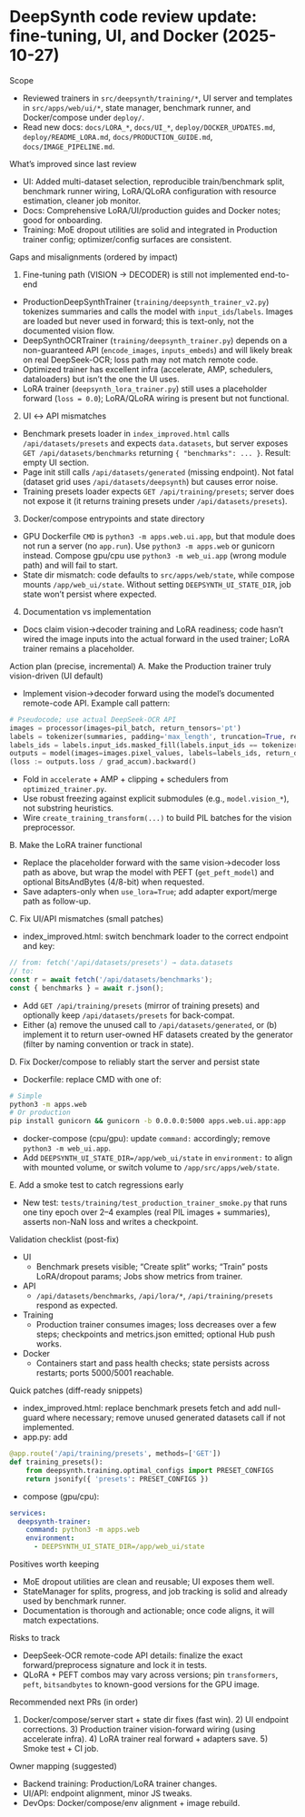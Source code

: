 # DeepSynth code review update: fine-tuning, UI, and Docker (2025-10-27)

Scope
- Reviewed trainers in `src/deepsynth/training/*`, UI server and templates in `src/apps/web/ui/*`, state manager, benchmark runner, and Docker/compose under `deploy/`.
- Read new docs: `docs/LORA_*`, `docs/UI_*`, `deploy/DOCKER_UPDATES.md`, `deploy/README_LORA.md`, `docs/PRODUCTION_GUIDE.md`, `docs/IMAGE_PIPELINE.md`.

What’s improved since last review
- UI: Added multi-dataset selection, reproducible train/benchmark split, benchmark runner wiring, LoRA/QLoRA configuration with resource estimation, cleaner job monitor.
- Docs: Comprehensive LoRA/UI/production guides and Docker notes; good for onboarding.
- Training: MoE dropout utilities are solid and integrated in Production trainer config; optimizer/config surfaces are consistent.

Gaps and misalignments (ordered by impact)
1) Fine-tuning path (VISION → DECODER) is still not implemented end-to-end
- ProductionDeepSynthTrainer (`training/deepsynth_trainer_v2.py`) tokenizes summaries and calls the model with `input_ids`/`labels`. Images are loaded but never used in forward; this is text-only, not the documented vision flow.
- DeepSynthOCRTrainer (`training/deepsynth_trainer.py`) depends on a non-guaranteed API (`encode_images`, `inputs_embeds`) and will likely break on real DeepSeek-OCR; loss path may not match remote code.
- Optimized trainer has excellent infra (accelerate, AMP, schedulers, dataloaders) but isn’t the one the UI uses.
- LoRA trainer (`deepsynth_lora_trainer.py`) still uses a placeholder forward (`loss = 0.0`); LoRA/QLoRA wiring is present but not functional.

2) UI ↔ API mismatches
- Benchmark presets loader in `index_improved.html` calls `/api/datasets/presets` and expects `data.datasets`, but server exposes `GET /api/datasets/benchmarks` returning `{ "benchmarks": ... }`. Result: empty UI section.
- Page init still calls `/api/datasets/generated` (missing endpoint). Not fatal (dataset grid uses `/api/datasets/deepsynth`) but causes error noise.
- Training presets loader expects `GET /api/training/presets`; server does not expose it (it returns training presets under `/api/datasets/presets`).

3) Docker/compose entrypoints and state directory
- GPU Dockerfile `CMD` is `python3 -m apps.web.ui.app`, but that module does not run a server (no `app.run`). Use `python3 -m apps.web` or gunicorn instead. Compose gpu/cpu use `python3 -m web_ui.app` (wrong module path) and will fail to start.
- State dir mismatch: code defaults to `src/apps/web/state`, while compose mounts `/app/web_ui/state`. Without setting `DEEPSYNTH_UI_STATE_DIR`, job state won’t persist where expected.

4) Documentation vs implementation
- Docs claim vision→decoder training and LoRA readiness; code hasn’t wired the image inputs into the actual forward in the used trainer; LoRA trainer remains a placeholder.

Action plan (precise, incremental)
A. Make the Production trainer truly vision-driven (UI default)
- Implement vision→decoder forward using the model’s documented remote-code API. Example call pattern:
```python path=null start=null
# Pseudocode; use actual DeepSeek-OCR API
images = processor(images=pil_batch, return_tensors='pt')
labels = tokenizer(summaries, padding='max_length', truncation=True, return_tensors='pt')
labels_ids = labels.input_ids.masked_fill(labels.input_ids == tokenizer.pad_token_id, -100)
outputs = model(images=images.pixel_values, labels=labels_ids, return_dict=True)
(loss := outputs.loss / grad_accum).backward()
```
- Fold in `accelerate` + AMP + clipping + schedulers from `optimized_trainer.py`.
- Use robust freezing against explicit submodules (e.g., `model.vision_*`), not substring heuristics.
- Wire `create_training_transform(...)` to build PIL batches for the vision preprocessor.

B. Make the LoRA trainer functional
- Replace the placeholder forward with the same vision→decoder loss path as above, but wrap the model with PEFT (`get_peft_model`) and optional BitsAndBytes (4/8-bit) when requested.
- Save adapters-only when `use_lora=True`; add adapter export/merge path as follow-up.

C. Fix UI/API mismatches (small patches)
- index_improved.html: switch benchmark loader to the correct endpoint and key:
```js path=null start=null
// from: fetch('/api/datasets/presets') → data.datasets
// to:
const r = await fetch('/api/datasets/benchmarks');
const { benchmarks } = await r.json();
```
- Add `GET /api/training/presets` (mirror of training presets) and optionally keep `/api/datasets/presets` for back-compat.
- Either (a) remove the unused call to `/api/datasets/generated`, or (b) implement it to return user-owned HF datasets created by the generator (filter by naming convention or track in state).

D. Fix Docker/compose to reliably start the server and persist state
- Dockerfile: replace CMD with one of:
```bash path=null start=null
# Simple
python3 -m apps.web
# Or production
pip install gunicorn && gunicorn -b 0.0.0.0:5000 apps.web.ui.app:app
```
- docker-compose (cpu/gpu): update `command:` accordingly; remove `python3 -m web_ui.app`.
- Add `DEEPSYNTH_UI_STATE_DIR=/app/web_ui/state` in `environment:` to align with mounted volume, or switch volume to `/app/src/apps/web/state`.

E. Add a smoke test to catch regressions early
- New test: `tests/training/test_production_trainer_smoke.py` that runs one tiny epoch over 2–4 examples (real PIL images + summaries), asserts non-NaN loss and writes a checkpoint.

Validation checklist (post-fix)
- UI
  - Benchmark presets visible; “Create split” works; “Train” posts LoRA/dropout params; Jobs show metrics from trainer.
- API
  - `/api/datasets/benchmarks`, `/api/lora/*`, `/api/training/presets` respond as expected.
- Training
  - Production trainer consumes images; loss decreases over a few steps; checkpoints and metrics.json emitted; optional Hub push works.
- Docker
  - Containers start and pass health checks; state persists across restarts; ports 5000/5001 reachable.

Quick patches (diff-ready snippets)
- index_improved.html: replace benchmark presets fetch and add null-guard where necessary; remove unused generated datasets call if not implemented.
- app.py: add
```python path=null start=null
@app.route('/api/training/presets', methods=['GET'])
def training_presets():
    from deepsynth.training.optimal_configs import PRESET_CONFIGS
    return jsonify({ 'presets': PRESET_CONFIGS })
```
- compose (gpu/cpu):
```yaml path=null start=null
services:
  deepsynth-trainer:
    command: python3 -m apps.web
    environment:
      - DEEPSYNTH_UI_STATE_DIR=/app/web_ui/state
```

Positives worth keeping
- MoE dropout utilities are clean and reusable; UI exposes them well.
- StateManager for splits, progress, and job tracking is solid and already used by benchmark runner.
- Documentation is thorough and actionable; once code aligns, it will match expectations.

Risks to track
- DeepSeek-OCR remote-code API details: finalize the exact forward/preprocess signature and lock it in tests.
- QLoRA + PEFT combos may vary across versions; pin `transformers`, `peft`, `bitsandbytes` to known-good versions for the GPU image.

Recommended next PRs (in order)
1) Docker/compose/server start + state dir fixes (fast win). 2) UI endpoint corrections. 3) Production trainer vision-forward wiring (using accelerate infra). 4) LoRA trainer real forward + adapters save. 5) Smoke test + CI job.

Owner mapping (suggested)
- Backend training: Production/LoRA trainer changes.
- UI/API: endpoint alignment, minor JS tweaks.
- DevOps: Docker/compose/env alignment + image rebuild.
